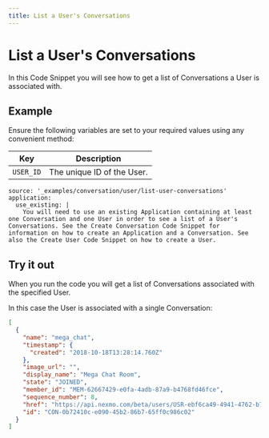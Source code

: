 ```yaml
---
title: List a User's Conversations
---
```


# List a User's Conversations

In this Code Snippet you will see how to get a list of Conversations a User is associated with.

## Example

Ensure the following variables are set to your required values using any convenient method:

Key | Description
-- | --
`USER_ID` | The unique ID of the User.

```code_snippets
source: '_examples/conversation/user/list-user-conversations'
application:
  use_existing: |
    You will need to use an existing Application containing at least one Conversation and one User in order to see a list of a User's Conversations. See the Create Conversation Code Snippet for information on how to create an Application and a Conversation. See also the Create User Code Snippet on how to create a User.
```

## Try it out

When you run the code you will get a list of Conversations associated with the specified User.

In this case the User is associated with a single Conversation:

``` json
[
  {
    "name": "mega_chat",
    "timestamp": {
      "created": "2018-10-18T13:28:14.760Z"
    },
    "image_url": "",
    "display_name": "Mega Chat Room",
    "state": "JOINED",
    "member_id": "MEM-62667429-e0fa-4adb-87a9-b4768fd46fce",
    "sequence_number": 8,
    "href": "https://api.nexmo.com/beta/users/USR-ebf6ca49-4941-4762-b7a6-c30cb0c06179/conversations/CON-0b72410c-e090-45b2-86b7-65ff0c986c02",
    "id": "CON-0b72410c-e090-45b2-86b7-65ff0c986c02"
  }
]
```